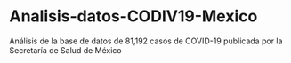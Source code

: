 # Analisis-datos-CODIV19-Mexico
Análisis de la base de datos de 81,192 casos de COVID-19 publicada por la Secretaría de Salud de México
